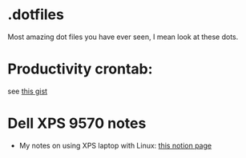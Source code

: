 # .dotfiles

Most amazing dot files you have ever seen, I mean look at these dots. 

# Productivity crontab:

see [this gist](https://gist.github.com/Visgean/28f57140b04d25771c4e1f5f0f301dc4)

# Dell XPS 9570 notes

- My notes on using XPS laptop with Linux: [this notion page](https://www.notion.so/visgean/XPS-setup-5d97d249b6454fe69cc56c430ea81cf7)
